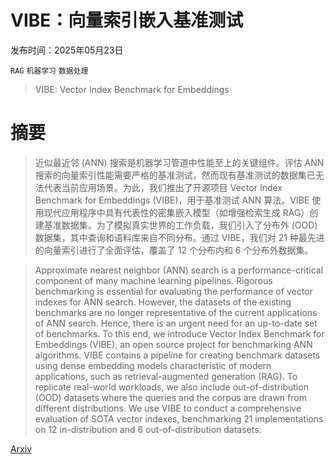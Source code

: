 # VIBE：向量索引嵌入基准测试

发布时间：2025年05月23日

`RAG` `机器学习` `数据处理`

> VIBE: Vector Index Benchmark for Embeddings

# 摘要

> 近似最近邻 (ANN) 搜索是机器学习管道中性能至上的关键组件。评估 ANN 搜索的向量索引性能需要严格的基准测试，然而现有基准测试的数据集已无法代表当前应用场景。为此，我们推出了开源项目 Vector Index Benchmark for Embeddings (VIBE)，用于基准测试 ANN 算法。VIBE 使用现代应用程序中具有代表性的密集嵌入模型（如增强检索生成 RAG）创建基准数据集。为了模拟真实世界的工作负载，我们引入了分布外 (OOD) 数据集，其中查询和语料库来自不同分布。通过 VIBE，我们对 21 种最先进的向量索引进行了全面评估，覆盖了 12 个分布内和 6 个分布外数据集。

> Approximate nearest neighbor (ANN) search is a performance-critical component of many machine learning pipelines. Rigorous benchmarking is essential for evaluating the performance of vector indexes for ANN search. However, the datasets of the existing benchmarks are no longer representative of the current applications of ANN search. Hence, there is an urgent need for an up-to-date set of benchmarks. To this end, we introduce Vector Index Benchmark for Embeddings (VIBE), an open source project for benchmarking ANN algorithms. VIBE contains a pipeline for creating benchmark datasets using dense embedding models characteristic of modern applications, such as retrieval-augmented generation (RAG). To replicate real-world workloads, we also include out-of-distribution (OOD) datasets where the queries and the corpus are drawn from different distributions. We use VIBE to conduct a comprehensive evaluation of SOTA vector indexes, benchmarking 21 implementations on 12 in-distribution and 6 out-of-distribution datasets.

[Arxiv](https://arxiv.org/abs/2505.17810)